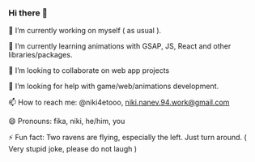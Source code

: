 ### Hi there 👋

🔭 I’m currently working on myself ( as usual ).

🌱 I’m currently learning animations with GSAP, JS, React and other libraries/packages.

👯 I’m looking to collaborate on web app projects

🤔 I’m looking for help with game/web/animations development.

📫 How to reach me: @niki4etooo, niki.nanev.94.work@gmail.com

😄 Pronouns: fika, niki, he/him, you

⚡ Fun fact: Two ravens are flying, especially the left. Just turn around. ( Very stupid joke, please do not laugh )
